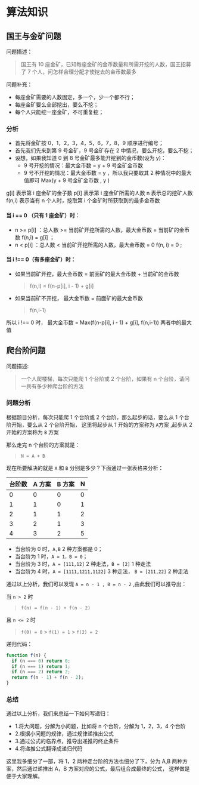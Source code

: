 # 算法知识

## 国王与金矿问题

问题描述：

> 国王有 10 座金矿，已知每座金矿的金币数量和所需开挖的人数，国王招募了 7 个人，问怎样合理分配才使挖去的金币数最多

问题补充：

- 每座金矿需要的人数固定，多一个，少一个都不行；
- 每座金矿要么全部挖出，要么不挖；
- 每个人只能挖一座金矿，不可重复挖；

### 分析

- 首先将金矿按 0，1，2，3，4，5，6，7，8，9 顺序进行编号；
- 首先我们先来到第 9 号金矿，9 号金矿存在 2 中情况，要么开挖，要么不挖；
- 设想，如果我知道 0 到 8 号金矿最多能开挖到的金币数(设为 y)：
  - 9 号开挖的情况：最大金币数 = y + 9 号金矿金币数
  - 9 号不开挖的情况：最大金币数 = y ，所以我只要取其 2 种情况中的最大值即可 Max(y + 9 号金矿金币数 , y )

g[i] 表示第 i 座金矿的金子数
p[i] 表示第 i 座金矿所需的人数
n 表示总的挖矿人数
f(n,i) 表示当有 n 个人时，挖取第 i 个金矿时所获取到的最多金币数

#### 当 i == 0 （只有 1 座金矿）时：

- n >= p[i] ：总人数 >= 当前矿开挖所需的人数，最大金币数 = 当前矿的金币数 f(n,i) = g[i] ；
- n < p[i] ：总人数 < 当前矿开挖所需的人数，最大金币数 = 0 f(n, i) = 0 ;

#### 当 i !== 0（有多座金矿）时：

- 如果当前矿开挖，最大金币数 = 前面矿的最大金币数 + 当前矿的金币数
  > f(n,i) = f(n-p[i], i - 1) + g[i]
- 如果当前矿不开挖， 最大金币数 = 前面矿的最大金币数
  > f(n,i-1)

所以 i !== 0 时， 最大金币数 = Max(f(n-p[i], i - 1) + g[i], f(n,i-1)) 两者中的最大值

## 爬台阶问题

问题描述:

> 一个人爬楼梯，每次只能爬 1 个台阶或 2 个台阶，如果有 n 个台阶，请问一共有多少种爬台阶的方法

### 问题分析

根据题目分析，每次只能爬 1 个台阶或 2 个台阶，那么起步的话，要么从 1 个台阶开始，要么从 2 个台阶开始，
这里将起步从 1 开始的方案称为 `A`方案 ,起步从 2 开始的方案称为 `B` 方案

那么走完 n 个台阶的方案就是：

> `N = A + B`

现在所要解决的就是 `A` 和 `B` 分别是多少？下面通过一张表格来分析：

| 台阶数 | A 方案 | B 方案 | N   |
| ------ | ------ | ------ | --- |
| 0      | 0      | 0      | 0   |
| 1      | 1      | 0      | 1   |
| 2      | 1      | 1      | 2   |
| 3      | 2      | 1      | 3   |
| 4      | 3      | 2      | 5   |

- 当台阶为 0 时，`A,B` 2 种方案都是 0；
- 当台阶为 1 时，`A = 1，B = 0`；
- 当台阶为 3 时，`A = [111,12]` 2 种走法，`B = [2]` 1 种走法
- 当台阶为 4 时，`A = [1111,1211,1122]` 3 种走法， `B = [211,22]` 2 种走法

通过以上分析，我们可以发现 `A = n - 1 , B = n - 2` ,由此我们可以推导出：

当 `n > 2` 时

> `f(n) = f(n - 1) + f(n - 2) `

且 `n <= 2` 时

> `f(0) = 0` > `f(1) = 1` > `f(2) = 2`

递归代码：

```js
function f(n) {
  if (n === 0) return 0;
  if (n === 1) return 1;
  if (n === 2) return 2;
  return f(n - 1) + f(n - 2);
}
```

### 总结

通过以上分析，我们来总结一下如何写递归：

- 1.将大问题，分解为小问题，比如将 n 个台阶，分解为 1，2，3，4 个台阶
- 2.根据小问题的规律，通过规律递推出公式
- 3.通过公式的临界点，推导出递推的终止条件
- 4.将递推公式翻译成递归代码

这里我多细分了一部，将 1，2 两种走台阶的方法也细分了下，分为 A,B 两种方案，然后通过递推出 A，B 方案对应的公式，最后组合成最终的公式，
这样做是便于大家理解。
